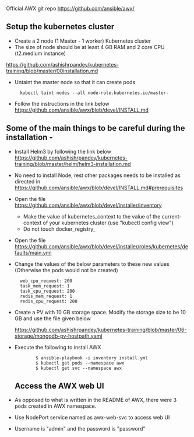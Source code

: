 

Official AWX git repo 
https://github.com/ansible/awx/

## Setup the kubernetes cluster 

- Create a 2 node (1 Master - 1 worker) Kubernetes cluster 
- The size of node should be at least 4 GB RAM and 2 core CPU (t2.medium instance)

https://github.com/ashishrpandey/kubernetes-training/blob/master/00installation.md

- Untaint the master node so that it can create pods 

        kubectl taint nodes --all node-role.kubernetes.io/master-


- Follow the instructions in the link below  
        https://github.com/ansible/awx/blob/devel/INSTALL.md

## Some of the main things to be careful during the installation - 

- Install Helm3 by following the link below 
https://github.com/ashishrpandey/kubernetes-training/blob/master/helm/helm3-installation.md

- No need to install Node, rest other packages needs to be installed as directed in https://github.com/ansible/awx/blob/devel/INSTALL.md#prerequisites

- Open the file
  https://github.com/ansible/awx/blob/devel/installer/inventory
  
  - Make the value of  kubernetes_context to the value of the current-context of your kubernetes cluster (use "kubectl config view")
  - Do not touch docker_registry_

- Open the file 
  https://github.com/ansible/awx/blob/devel/installer/roles/kubernetes/defaults/main.yml
  
- Change the values of the below parameters to these new values (Otherwise the pods would not be created) 

        web_cpu_request: 200
        task_mem_request: 1
        task_cpu_request: 200
        redis_mem_request: 1
        redis_cpu_request: 200

- Create a PV with 10 GB storage space. Modify the storage size to be 10 GB and use the file given below

    https://github.com/ashishrpandey/kubernetes-training/blob/master/06-storage/mongodb-pv-hostpath.yaml
    
 
- Execute the following to install AWX 
              
              $ ansible-playbook -i inventory install.yml
              $ kubectl get pods --namespace awx
              $ kubectl get svc --namespace awx

  
 
  ## Access the AWX web UI
    
-  As opposed to what is written in the README of AWX, there were 3 pods created in AWX namespace. 

- Use NodePort service named as awx-web-svc to access web UI
- Username is "admin" and the password is "password"
